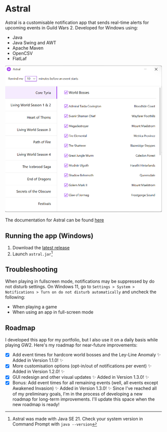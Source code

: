 # Astral
Astral is a customisable notification app that sends real-time alerts for upcoming events in Guild Wars 2. Developed for Windows using:
+ Java
+ Java Swing and AWT
+ Apache Maven
+ OpenCSV
+ FlatLaf

![Astral GUI](/assets/images/GUI.png)

The documentation for Astral can be found [here](https://paigegoldhagen.github.io/astral-docs)

## Running the app (Windows)
1. Download the [latest release](https://github.com/paigegoldhagen/astral/releases/latest)
2. Launch `astral.jar`[^1]

## Troubleshooting
When playing in fullscreen mode, notifications may be suppressed by do not disturb settings. On Windows 11, go to `Settings > System > Notifications > Turn on do not disturb automatically` and uncheck the following:
+ When playing a game
+ When using an app in full-screen mode

## Roadmap
I developed this app for my portfolio, but I also use it on a daily basis while playing GW2. Here's my roadmap for near-future improvements:
- [x] Add event times for hardcore world bosses and the Ley-Line Anomaly ✨ Added in Version 1.1.0! ✨
- [x] More customisation options (opt-in/out of notifications per event) ✨ Added in Version 1.2.0! ✨
- [x] GUI redesign and other visual updates ✨ Added in Version 1.3.0! ✨
- [x] Bonus: Add event times for all remaining events (well, all events except Awakened Invasion) ✨ Added in Version 1.3.0! ✨
Since I've reached all of my preliminary goals, I'm in the process of developing a new roadmap for long-term improvements. I'll update this space when the new roadmap is ready!

[^1]: Astral was made with Java SE 21. Check your system version in Command Prompt with `java --version`
